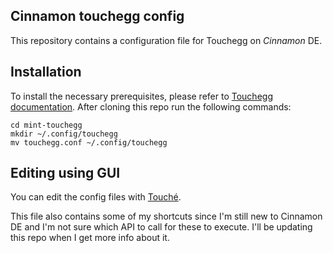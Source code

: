 ## **Cinnamon touchegg config**
This repository contains a configuration file for Touchegg on *Cinnamon* DE. 
## **Installation**
To install the necessary prerequisites, please refer to [Touchegg documentation](https://github.com/JoseExposito/touchegg). After cloning this repo run the following commands:

    cd mint-touchegg
    mkdir ~/.config/touchegg
    mv touchegg.conf ~/.config/touchegg

## **Editing using GUI**
You can edit the config files with [Touché](https://github.com/JoseExposito/touche).

This file also contains some of my shortcuts since I'm still new to Cinnamon DE and I'm not sure which API to call for these to execute. I'll be updating this repo when I get more info about it.
